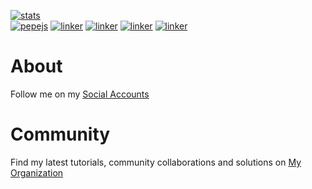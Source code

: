 

[![stats](https://github-readme-stats.vercel.app/api?username=eru123&show_icons=true&theme=tokyonight&hide=issues)](https://eru123.github.io/portfolio)
<br />
[![pepejs](https://img.shields.io/badge/npm%20-Pepe%20JS-red.svg?logo=npm&style=flat)](https://github.com/eru123/pepejs)
[![linker](https://img.shields.io/badge/composer%20-Linker%20Framework-blue.svg?logo=composer&style=flat)](https://github.com/eru123/linker)
[![linker](https://img.shields.io/badge/composer%20-NoEngine-blue.svg?logo=composer&style=flat)](https://github.com/eru123/NoEngine)
[![linker](https://img.shields.io/badge/vue%20-Manga%20Reader-teal.svg?logo=yarn&style=flat)](https://github.com/eru123/pepe-mangareader)
[![linker](https://img.shields.io/badge/vue%20-BPNHS-teal.svg?logo=yarn&style=flat)](https://github.com/eru123/bpnhs-client)
# About
Follow me on my [Social Accounts](https://linky.ph/lighty262) 
# Community
Find my latest tutorials, community collaborations and solutions on [My Organization](https://github.com/psubpc)

